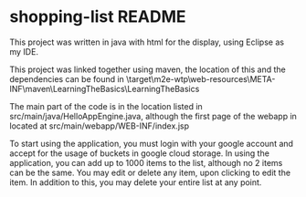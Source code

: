 # shopping-list README

This project was written in java with html for the display, using Eclipse as my IDE.

This project was linked together using maven, the location of this and the dependencies can be found in \target\m2e-wtp\web-resources\META-INF\maven\LearningTheBasics\LearningTheBasics

The main part of the code is in the location listed in src/main/java/HelloAppEngine.java, although the first page of the webapp in located 
at src/main/webapp/WEB-INF/index.jsp

To start using the application, you must login with your google account and accept for the usage of buckets in google cloud storage.
In using the application, you can add up to 1000 items to the list, although no 2 items can be the same. You may edit or delete any item,
upon clicking to edit the item. In addition to this, you may delete your entire list at any point.
